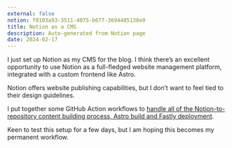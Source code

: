 ```yaml
---
external: false
notion: f0103a93-3511-4075-b677-3694485138e9
title: Notion as a CMS
description: Auto-generated from Notion page
date: 2024-02-17
---
```


I just set up Notion as my CMS for the blog. I think there’s an excellent opportunity to use Notion as a full-fledged website management platform, integrated with a custom frontend like Astro. 

Notion offers website publishing capabilities, but I don’t want to feel tied to their design guidelines.

I put together some GitHub Action workflows to [handle all of the Notion-to-repository content building process, Astro build and Fastly deployment](https://github.com/arunsathiya/portfolio/tree/8af82b79914f0aa1b493c27527372041359e60bd/.github/workflows). 

Keen to test this setup for a few days, but I am hoping this becomes my permanent workflow.
